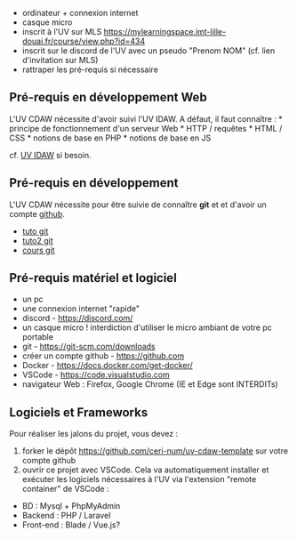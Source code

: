 
- ordinateur + connexion internet
- casque micro
- inscrit à l'UV sur MLS https://mylearningspace.imt-lille-douai.fr/course/view.php?id=434
- inscrit sur le discord de l'UV avec un pseudo "Prenom NOM" (cf. lien d'invitation sur MLS)
- rattraper les pré-requis si nécessaire

## Pré-requis en développement Web

L'UV CDAW nécessite d'avoir suivi l'UV IDAW. A défaut, il faut connaître :
    * principe de fonctionnement d'un serveur Web
    * HTTP / requêtes
    * HTML / CSS
    * notions de base en PHP
    * notions de base en JS

cf. [UV IDAW](https://mylearningspace.imt-lille-douai.fr/course/view.php?id=244) si besoin.

## Pré-requis en développement

L'UV CDAW nécessite pour être suivie de connaître **git** et et d'avoir un compte [github](https://github.com/).

- [tuto git](https://githowto.com)
- [tuto2 git](https://learngitbranching.js.org/)
- [cours git](https://ceri-num.gitbook.io/fa-projinfo/s3-collaborative-project/git)

## Pré-requis matériel et logiciel

- un pc
- une connexion internet "rapide"
- discord - https://discord.com/
- un casque micro ! interdiction d'utiliser le micro ambiant de votre pc portable
- git - https://git-scm.com/downloads
- créer un compte github - https://github.com
- Docker - https://docs.docker.com/get-docker/
- VSCode - https://code.visualstudio.com
- navigateur Web : Firefox, Google Chrome (IE et Edge sont INTERDITs)

## Logiciels et Frameworks

Pour réaliser les jalons du projet, vous devez :

1. forker le dépôt https://github.com/ceri-num/uv-cdaw-template sur votre compte github
2. ouvrir ce projet avec VSCode. Cela va automatiquement installer et exécuter les logiciels nécessaires à l'UV via l'extension "remote container" de VSCode :
- BD : Mysql + PhpMyAdmin
- Backend :  PHP / Laravel
- Front-end : Blade / Vue.js?
